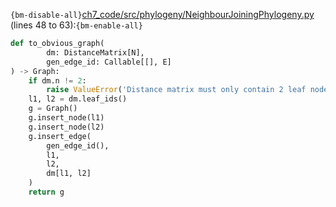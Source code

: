 `{bm-disable-all}`[ch7_code/src/phylogeny/NeighbourJoiningPhylogeny.py](ch7_code/src/phylogeny/NeighbourJoiningPhylogeny.py) (lines 48 to 63):`{bm-enable-all}`

```python
def to_obvious_graph(
        dm: DistanceMatrix[N],
        gen_edge_id: Callable[[], E]
) -> Graph:
    if dm.n != 2:
        raise ValueError('Distance matrix must only contain 2 leaf nodes')
    l1, l2 = dm.leaf_ids()
    g = Graph()
    g.insert_node(l1)
    g.insert_node(l2)
    g.insert_edge(
        gen_edge_id(),
        l1,
        l2,
        dm[l1, l2]
    )
    return g
```